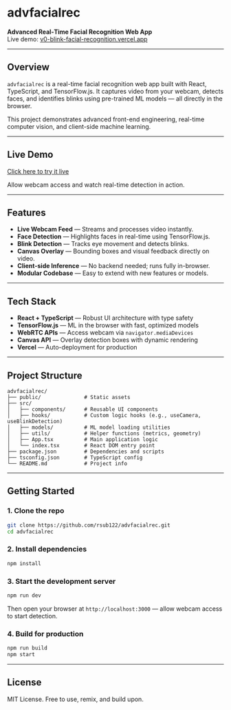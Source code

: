 # advfacialrec 

**Advanced Real‑Time Facial Recognition Web App**  
Live demo: [v0-blink-facial-recognition.vercel.app](https://v0-blink-facial-recognition.vercel.app)

---

## Overview

`advfacialrec` is a real-time facial recognition web app built with React, TypeScript, and TensorFlow.js. It captures video from your webcam, detects faces, and identifies blinks using pre-trained ML models — all directly in the browser.

This project demonstrates advanced front-end engineering, real-time computer vision, and client-side machine learning.

---

## Live Demo

[Click here to try it live](https://v0-blink-facial-recognition.vercel.app)

Allow webcam access and watch real-time detection in action.

---

## Features

- **Live Webcam Feed** — Streams and processes video instantly.  
- **Face Detection** — Highlights faces in real-time using TensorFlow.js.  
- **Blink Detection** — Tracks eye movement and detects blinks.  
- **Canvas Overlay** — Bounding boxes and visual feedback directly on video.  
- **Client-side Inference** — No backend needed; runs fully in-browser.  
- **Modular Codebase** — Easy to extend with new features or models.  

---

## Tech Stack

- **React + TypeScript** — Robust UI architecture with type safety  
- **TensorFlow.js** — ML in the browser with fast, optimized models  
- **WebRTC APIs** — Access webcam via `navigator.mediaDevices`  
- **Canvas API** — Overlay detection boxes with dynamic rendering  
- **Vercel** — Auto-deployment for production  

---

## Project Structure

```
advfacialrec/
├── public/              # Static assets
├── src/
│   ├── components/      # Reusable UI components
│   ├── hooks/           # Custom logic hooks (e.g., useCamera, useBlinkDetection)
│   ├── models/          # ML model loading utilities
│   ├── utils/           # Helper functions (metrics, geometry)
│   ├── App.tsx          # Main application logic
│   └── index.tsx        # React DOM entry point
├── package.json         # Dependencies and scripts
├── tsconfig.json        # TypeScript config
└── README.md            # Project info
```

---

## Getting Started

### 1. Clone the repo

```bash
git clone https://github.com/rsub122/advfacialrec.git
cd advfacialrec
```

### 2. Install dependencies

```bash
npm install
```

### 3. Start the development server

```bash
npm run dev
```

Then open your browser at `http://localhost:3000` — allow webcam access to start detection.

### 4. Build for production

```bash
npm run build
npm start
```

---

## License

MIT License. Free to use, remix, and build upon.
